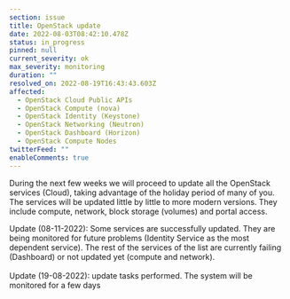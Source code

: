 ```yaml
---
section: issue
title: OpenStack update
date: 2022-08-03T08:42:10.478Z
status: in_progress
pinned: null
current_severity: ok
max_severity: monitoring
duration: ""
resolved_on: 2022-08-19T16:43:43.603Z
affected:
  - OpenStack Cloud Public APIs
  - OpenStack Compute (nova)
  - OpenStack Identity (Keystone)
  - OpenStack Networking (Neutron)
  - OpenStack Dashboard (Horizon)
  - OpenStack Compute Nodes
twitterFeed: ""
enableComments: true
---
```

During the next few weeks we will proceed to update all the OpenStack services (Cloud), taking advantage of the holiday period of many of you. The services will be updated little by little to more modern versions. They include compute, network, block storage (volumes) and portal access.

Update (08-11-2022): Some services are successfully updated. They are being monitored for future problems (Identity Service as the most dependent service). The rest of the services of the list are currently failing (Dashboard) or not updated yet (compute and network).\
\
Update (19-08-2022): update tasks performed. The system will be monitored for a few days